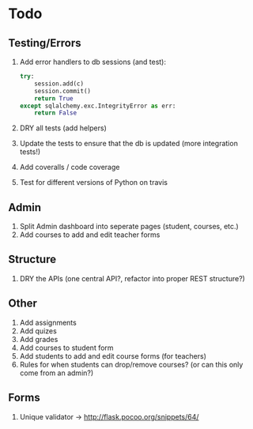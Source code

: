 # Todo

## Testing/Errors

1. Add error handlers to db sessions (and test):

    ```python
    try:
        session.add(c)
        session.commit()
        return True
    except sqlalchemy.exc.IntegrityError as err:
        return False
    ```

1. DRY all tests (add helpers)
1. Update the tests to ensure that the db is updated (more integration tests!)
1. Add coveralls / code coverage
1. Test for different versions of Python on travis

## Admin

1. Split Admin dashboard into seperate pages (student, courses, etc.)
1. Add courses to add and edit teacher forms

## Structure

1. DRY the APIs (one central API?, refactor into proper REST structure?)

## Other

1. Add assignments
1. Add quizes
1. Add grades
1. Add courses to student form
1. Add students to add and edit course forms (for teachers)
1. Rules for when students can drop/remove courses? (or can this only come from an admin?)

## Forms

1. Unique validator -> http://flask.pocoo.org/snippets/64/
